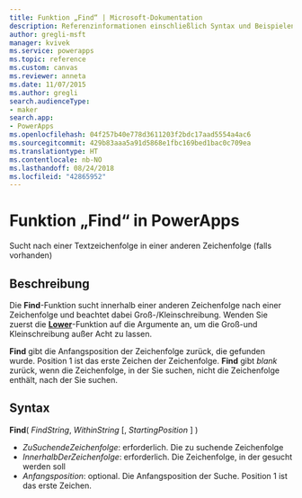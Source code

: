 ```yaml
---
title: Funktion „Find“ | Microsoft-Dokumentation
description: Referenzinformationen einschließlich Syntax und Beispielen für die Funktion „Find“ in PowerApps
author: gregli-msft
manager: kvivek
ms.service: powerapps
ms.topic: reference
ms.custom: canvas
ms.reviewer: anneta
ms.date: 11/07/2015
ms.author: gregli
search.audienceType:
- maker
search.app:
- PowerApps
ms.openlocfilehash: 04f257b40e778d3611203f2bdc17aad5554a4ac6
ms.sourcegitcommit: 429b83aaa5a91d5868e1fbc169bed1bac0c709ea
ms.translationtype: HT
ms.contentlocale: nb-NO
ms.lasthandoff: 08/24/2018
ms.locfileid: "42865952"
---
```

# <a name="find-function-in-powerapps"></a>Funktion „Find“ in PowerApps
Sucht nach einer Textzeichenfolge in einer anderen Zeichenfolge (falls vorhanden)

## <a name="description"></a>Beschreibung
Die **Find**-Funktion sucht innerhalb einer anderen Zeichenfolge nach einer Zeichenfolge und beachtet dabei Groß-/Kleinschreibung. Wenden Sie zuerst die **[Lower](function-lower-upper-proper.md)**-Funktion auf die Argumente an, um die Groß-und Kleinschreibung außer Acht zu lassen.

**Find** gibt die Anfangsposition der Zeichenfolge zurück, die gefunden wurde.  Position 1 ist das erste Zeichen der Zeichenfolge. **Find** gibt *blank* zurück, wenn die Zeichenfolge, in der Sie suchen, nicht die Zeichenfolge enthält, nach der Sie suchen.

## <a name="syntax"></a>Syntax
**Find**( *FindString*, *WithinString* [, *StartingPosition* ] )

* *ZuSuchendeZeichenfolge*: erforderlich.  Die zu suchende Zeichenfolge
* *InnerhalbDerZeichenfolge*: erforderlich.  Die Zeichenfolge, in der gesucht werden soll
* *Anfangsposition*: optional.  Die Anfangsposition der Suche.  Position 1 ist das erste Zeichen.

